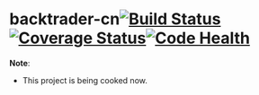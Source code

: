 backtrader-cn[![Build Status](https://travis-ci.org/pandalibin/backtrader-cn.svg?branch=master)](https://travis-ci.org/pandalibin/backtrader-cn)[![Coverage Status](https://coveralls.io/repos/github/pandalibin/backtrader-cn/badge.svg?branch=master)](https://coveralls.io/github/pandalibin/backtrader-cn?branch=master)[![Code Health](https://landscape.io/github/pandalibin/backtrader-cn/master/landscape.svg?style=flat)](https://landscape.io/github/pandalibin/backtrader-cn/master)
==========
**Note**:

* This project is being cooked now.


